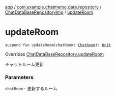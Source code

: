 [app](../../index.md) / [com.example.chatmemo.data.repository](../index.md) / [ChatDataBaseRepositoryImp](index.md) / [updateRoom](./update-room.md)

# updateRoom

`suspend fun updateRoom(chatRoom: `[`ChatRoom`](../../com.example.chatmemo.domain.model.entity/-chat-room/index.md)`): `[`Unit`](https://kotlinlang.org/api/latest/jvm/stdlib/kotlin/-unit/index.html)

Overrides [ChatDataBaseRepository.updateRoom](../-chat-data-base-repository/update-room.md)

チャットルーム更新

### Parameters

`chatRoom` - 更新するルーム